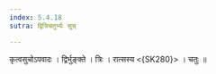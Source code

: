 ```yaml
---
index: 5.4.18
sutra: द्वित्रिचतुर्भ्यः सुच्

---
```

 कृत्वसुचोऽपवादः । द्विर्भुङ्क्ते । त्रिः । रात्सस्य <{SK280}> । चतुः ॥